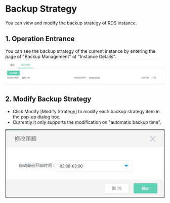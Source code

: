 # Backup Strategy
You can view and modify the backup strategy of RDS instance.

## 1. Operation Entrance
You can see the backup strategy of the current instance by entering the page of "Backup Management" of "Instance Details".
![Backup Strategy 1](../../../../image/RDS/Backup-Strategy-1.png)

## 2. Modify Backup Strategy
- Click Modify [Modify Strategy] to modify each backup strategy item in the pop-up dialog box.
- Currently it only supports the modification on "automatic backup time".

![Backup Strategy 2](../../../../image/RDS/Backup-Strategy-2.png)
